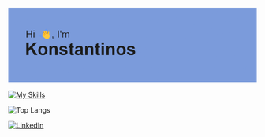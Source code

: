 ![Alt Text](https://github.com/konkazazis/konkazazis/blob/main/header.png)

[![My Skills](https://skillicons.dev/icons?i=java,javascript,react,nodejs,postgres,flutter)](https://skillicons.dev)

![Top Langs](https://github-readme-stats.vercel.app/api/top-langs/?username=konkazazis&layout=compact)

[![LinkedIn](https://img.shields.io/badge/LinkedIn-0077B5?style=for-the-badge&logo=linkedin&logoColor=white)](https://www.linkedin.com/in/konstantinos-kazazis-32a470228/)

